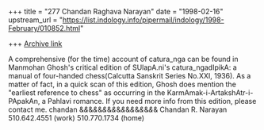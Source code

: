 +++
title = "277 Chandan Raghava Narayan"
date = "1998-02-16"
upstream_url = "https://list.indology.info/pipermail/indology/1998-February/010852.html"

+++
[Archive link](https://list.indology.info/pipermail/indology/1998-February/010852.html)

A comprehensive (for the time) account of catura_nga can be found in
Manmohan Ghosh's critical edition of SUlapA.ni's catura_ngadIpikA: a
manual of four-handed chess(Calcutta Sanskrit Series No.XXI, 1936). As a
matter of fact, in a quick scan of this edition, Ghosh does mention the
"earliest reference to chess" as occurring in the
KarmAmak-i-ArtakshAtr-i-PApakAn, a Pahlavi romance.
If you need more info from this edition, please contact me.
chandan
&*&*&*&*&*&*&*&*&*&*&*&*&*&*&*&*&
Chandan R. Narayan
510.642.4551 (work)
510.770.1734 (home)



